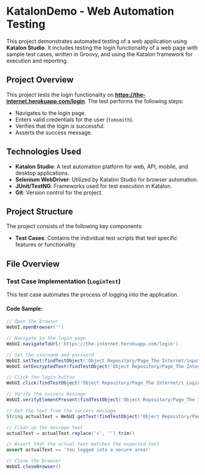 # KatalonDemo - Web Automation Testing

This project demonstrates automated testing of a web application using **Katalon Studio**. It includes testing the login functionality of a web page with sample test cases, written in Groovy, and using the Katalon framework for execution and reporting.

## Project Overview

This project tests the login functionality on **https://the-internet.herokuapp.com/login**. The test performs the following steps:

- Navigates to the login page.
- Enters valid credentials for the user (`tomsmith`).
- Verifies that the login is successful.
- Asserts the success message.

## Technologies Used

- **Katalon Studio**: A test automation platform for web, API, mobile, and desktop applications.
- **Selenium WebDriver**: Utilized by Katalon Studio for browser automation.
- **JUnit/TestNG**: Frameworks used for test execution in Katalon.
- **Git**: Version control for the project.

## Project Structure

The project consists of the following key components:

- **Test Cases**: Contains the individual test scripts that test specific features or functionality

## File Overview

### Test Case Implementation (`LoginTest`)

This test case automates the process of logging into the application.

#### Code Sample:

```groovy
// Open the browser
WebUI.openBrowser('')

// Navigate to the login page
WebUI.navigateToUrl('https://the-internet.herokuapp.com/login')

// Set the username and password
WebUI.setText(findTestObject('Object Repository/Page_The Internet/input_Username_username'), 'tomsmith')
WebUI.setEncryptedText(findTestObject('Object Repository/Page_The Internet/input_Password_password'), 'T6bVo8B8lVC7U1u1L64B7tu+ltX9y9HI')

// Click the login button
WebUI.click(findTestObject('Object Repository/Page_The Internet/i_Login'))

// Verify the success message
WebUI.verifyElementPresent(findTestObject('Object Repository/Page_The Internet/div_You logged into a secure area'), 0)

// Get the text from the success message
String actualText = WebUI.getText(findTestObject('Object Repository/Page_The Internet/div_You logged into a secure area'))

// Clean up the message text
actualText = actualText.replace('×', '').trim()

// Assert that the actual text matches the expected text
assert actualText == 'You logged into a secure area!'

// Close the browser
WebUI.closeBrowser()

